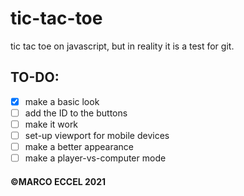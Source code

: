 # tic-tac-toe
tic tac toe on javascript, but in reality it is a test for git. 


## TO-DO:
- [x] make a basic look
- [ ] add the ID to the buttons
- [ ] make it work
- [ ] set-up viewport for mobile devices
- [ ] make a better appearance
- [ ] make a player-vs-computer mode

#### ©MARCO ECCEL 2021

